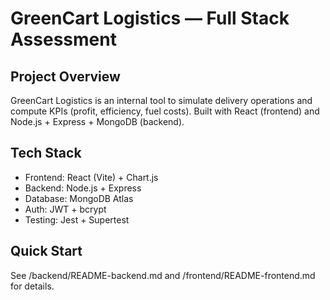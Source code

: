 # GreenCart Logistics — Full Stack Assessment

## Project Overview
GreenCart Logistics is an internal tool to simulate delivery operations and compute KPIs (profit, efficiency, fuel costs). Built with React (frontend) and Node.js + Express + MongoDB (backend).

## Tech Stack
- Frontend: React (Vite) + Chart.js
- Backend: Node.js + Express
- Database: MongoDB Atlas
- Auth: JWT + bcrypt
- Testing: Jest + Supertest

## Quick Start
See /backend/README-backend.md and /frontend/README-frontend.md for details.
